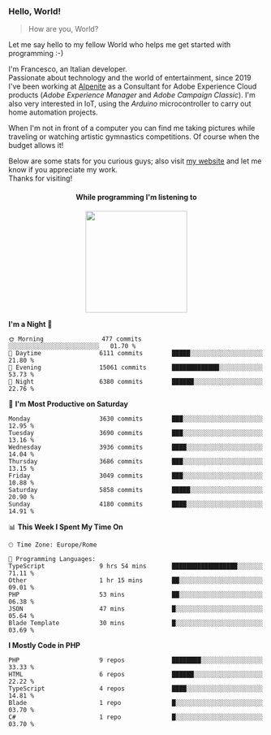 ### Hello, World!

> How are you, World?

Let me say hello to my fellow World who helps me get started with programming :-)

I'm Francesco, an Italian developer.  
Passionate about technology and the world of entertainment, since 2019 I've been working at [Alpenite](https://www.alpenite.com) as a Consultant for Adobe Experience Cloud products (*Adobe Experience Manager* and *Adobe Campaign Classic*). I'm also very interested in IoT, using the *Arduino* microcontroller to carry out home automation projects.

When I'm not in front of a computer you can find me taking pictures while traveling or watching artistic gymnastics competitions. Of course when the budget allows it!

Below are some stats for you curious guys; also visit [my website](https://www.francescorega.eu) and let me know if you appreciate my work.  
Thanks for visiting!

<div align="center">
  <h4>While programming I'm listening to</h4>
  <a href="https://apps.francescorega.eu/now-playing/11147232609" target="_blank"><img src="https://apps.francescorega.eu/now-playing/11147232609" width="200"></a>
</div>

<!--START_SECTION:waka-->
**I'm a Night 🦉** 

```text
🌞 Morning                477 commits         ░░░░░░░░░░░░░░░░░░░░░░░░░   01.70 % 
🌆 Daytime                6111 commits        █████░░░░░░░░░░░░░░░░░░░░   21.80 % 
🌃 Evening                15061 commits       █████████████░░░░░░░░░░░░   53.73 % 
🌙 Night                  6380 commits        ██████░░░░░░░░░░░░░░░░░░░   22.76 % 
```
📅 **I'm Most Productive on Saturday** 

```text
Monday                   3630 commits        ███░░░░░░░░░░░░░░░░░░░░░░   12.95 % 
Tuesday                  3690 commits        ███░░░░░░░░░░░░░░░░░░░░░░   13.16 % 
Wednesday                3936 commits        ████░░░░░░░░░░░░░░░░░░░░░   14.04 % 
Thursday                 3686 commits        ███░░░░░░░░░░░░░░░░░░░░░░   13.15 % 
Friday                   3049 commits        ███░░░░░░░░░░░░░░░░░░░░░░   10.88 % 
Saturday                 5858 commits        █████░░░░░░░░░░░░░░░░░░░░   20.90 % 
Sunday                   4180 commits        ████░░░░░░░░░░░░░░░░░░░░░   14.91 % 
```


📊 **This Week I Spent My Time On** 

```text
🕑︎ Time Zone: Europe/Rome

💬 Programming Languages: 
TypeScript               9 hrs 54 mins       ██████████████████░░░░░░░   71.11 % 
Other                    1 hr 15 mins        ██░░░░░░░░░░░░░░░░░░░░░░░   09.01 % 
PHP                      53 mins             ██░░░░░░░░░░░░░░░░░░░░░░░   06.38 % 
JSON                     47 mins             █░░░░░░░░░░░░░░░░░░░░░░░░   05.64 % 
Blade Template           30 mins             █░░░░░░░░░░░░░░░░░░░░░░░░   03.69 % 
```

**I Mostly Code in PHP** 

```text
PHP                      9 repos             ████████░░░░░░░░░░░░░░░░░   33.33 % 
HTML                     6 repos             ██████░░░░░░░░░░░░░░░░░░░   22.22 % 
TypeScript               4 repos             ████░░░░░░░░░░░░░░░░░░░░░   14.81 % 
Blade                    1 repo              █░░░░░░░░░░░░░░░░░░░░░░░░   03.70 % 
C#                       1 repo              █░░░░░░░░░░░░░░░░░░░░░░░░   03.70 % 
```




<!--END_SECTION:waka-->
